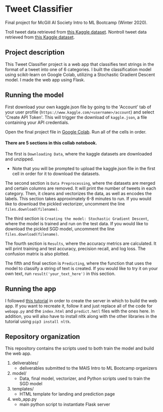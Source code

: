 # Tweet Classifier

Final project for McGill AI Society Intro to ML Bootcamp (Winter 2020). 

Troll tweet data retrieved from [this Kaggle dataset](https://www.kaggle.com/fivethirtyeight/russian-troll-tweets). 
Nontroll tweet data retrieved from [this Kaggle dataset](https://www.kaggle.com/speckledpingu/RawTwitterFeeds).

## Project description

This Tweet Classifier project is a web app that classifies text strings in the format of a tweet into one of 6 categories. I built the classification model using scikit-learn on Google Colab, utilizing a Stochastic Gradient Descent model. I made the web app using Flask.

## Running the model

First download your own kaggle.json file by going to the 'Account' tab of your user profile (`https://www.kaggle.com/<username>/account`) and select 'Create API Token'. This will trigger the download of `kaggle.json`, a file containing your API credentials.

Open the final project file in [Google Colab](https://colab.research.google.com/drive/1wJbxyTvkjratU3H7LPFQ1rs3fzp5fgM6). Run all of the cells in order.


#### There are 5 sections in this collab notebook. 

The first is `Downloading Data`, where the kaggle datasets are downloaded and unzipped.
* Note that you will be prompted to upload the kaggle.json file in the first cell in order for it to download the datasets.

The second section is `Data Preprocessing`, where the datasets are merged and certain columns are removed. It will print the number of tweets in each category. Then, it cleans and vectorizes the data, as well as encodes the labels. This section takes approximately 6-8 minutes to run. If you would like to download the pickled vectorizer, uncomment the line ```files.download(filename)```.  

The third section is `Creating the model: Stochastic Gradient Descent`, where the model is trained and run on the test data. If you would like to download the pickled SGD model, uncomment the line ```files.download(filename)```.

The fourth section is ```Results```, where the accuracy metrics are calculated. It will print training and test accuracy, precision recall, and log loss. The confusion matrix is also plotted.

The fifth and final section is ```Predicting```, where the function that uses the model to classify a string of text is created. If you would like to try it on your own text, run ```result('your_text_here')``` in this section.

## Running the app

I followed [this tutorial](https://towardsdatascience.com/building-a-web-application-to-deploy-machine-learning-models-e224269c1331) in order to create the server in which to build the web app. If you want to recreate it, follow it and just replace all of the code for ```webapp.py``` and the ```index.html``` and ```predict.hmtl``` files with the ones here. In addition, you will also have to install nltk along with the other libraries in the tutorial using ```pip3 install nltk```.

## Repository organization

This repository contains the scripts used to both train the model and build the web app.

1. deliverables/
	* deliverables submitted to the MAIS Intro to ML Bootcamp organizers
2. model/
	* Data, final model, vectorizer, and Python scripts used to train the SGD model 
3. templates/
	* HTML template for landing and prediction page
4. web_app.py
	* main python script to instantiate Flask server
